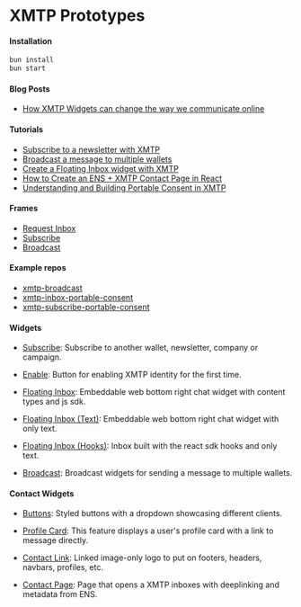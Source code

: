 # XMTP Prototypes

#### Installation

```bash
bun install
bun start
```

#### Blog Posts

- [How XMTP Widgets can change the way we communicate online](https://xmtp-prototypes.vercel.app/Posts/Contact)

#### Tutorials

- [Subscribe to a newsletter with XMTP](https://xmtp-prototypes.vercel.app/Tutorials/Subscribe)
- [Broadcast a message to multiple wallets](https://xmtp-prototypes.vercel.app/Tutorials/Broadcast)
- [Create a Floating Inbox widget with XMTP](https://xmtp-prototypes.vercel.app/Tutorials/FloatingInbox)
- [How to Create an ENS + XMTP Contact Page in React](https://xmtp-prototypes.vercel.app/Tutorials/ContactPage)
- [Understanding and Building Portable Consent in XMTP](https://xmtp-prototypes.vercel.app/Tutorials/PortableConsent)

#### Frames

- [Request Inbox](https://xmtp-prototypes.vercel.app/Frames/RequestInbox)
- [Subscribe](https://xmtp-prototypes.vercel.app/Frames/Subscribe)
- [Broadcast](https://xmtp-prototypes.vercel.app/Frames/Broadcast)

#### Example repos

- [xmtp-broadcast](https://github.com/fabriguespe/xmtp-broadcast)
- [xmtp-inbox-portable-consent](https://github.com/fabriguespe/xmtp-inbox-portable-consent)
- [xmtp-subscribe-portable-consent](https://github.com/fabriguespe/xmtp-subscribe-portable-consent)

#### Widgets

- [Subscribe](https://xmtp-prototypes.vercel.app/Widgets/Subscribe): Subscribe to another wallet, newsletter, company or campaign.

- [Enable](https://xmtp-prototypes.vercel.app/Widgets/Enable): Button for enabling XMTP identity for the first time.

- [Floating Inbox](https://xmtp-prototypes.vercel.app/Widgets/FloatingInbox): Embeddable web bottom right chat widget with content types and js sdk.

- [Floating Inbox (Text)](https://xmtp-prototypes.vercel.app/Widgets/FloatingInbox-text): Embeddable web bottom right chat widget with only text.

- [Floating Inbox (Hooks)](https://xmtp-prototypes.vercel.app/Widgets/FloatingInbox-hooks): Inbox built with the react sdk hooks and only text.

- [Broadcast](https://xmtp-prototypes.vercel.app/Widgets/Broadcast): Broadcast widgets for sending a message to multiple wallets.

#### Contact Widgets

- [Buttons](https://xmtp-prototypes.vercel.app/Widgets/Contact/Buttons): Styled buttons with a dropdown showcasing different clients.

- [Profile Card](https://xmtp-prototypes.vercel.app/Widgets/Contact/ProfileCard): This feature displays a user's profile card with a link to message directly.

- [Contact Link](https://xmtp-prototypes.vercel.app/Widgets/Contact/ContactLink): Linked image-only logo to put on footers, headers, navbars, profiles, etc.

- [Contact Page](https://xmtp-prototypes.vercel.app/Widgets/Contact/ContactPage): Page that opens a XMTP inboxes with deeplinking and metadata from ENS.
